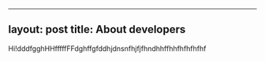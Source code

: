  ---
 layout: post
 title: About developers
 ---
 Hi!dddfgghHHfffffFFdghffgfddhjdnsnfhjfjfhndhhffhhfhfhfhfhf
